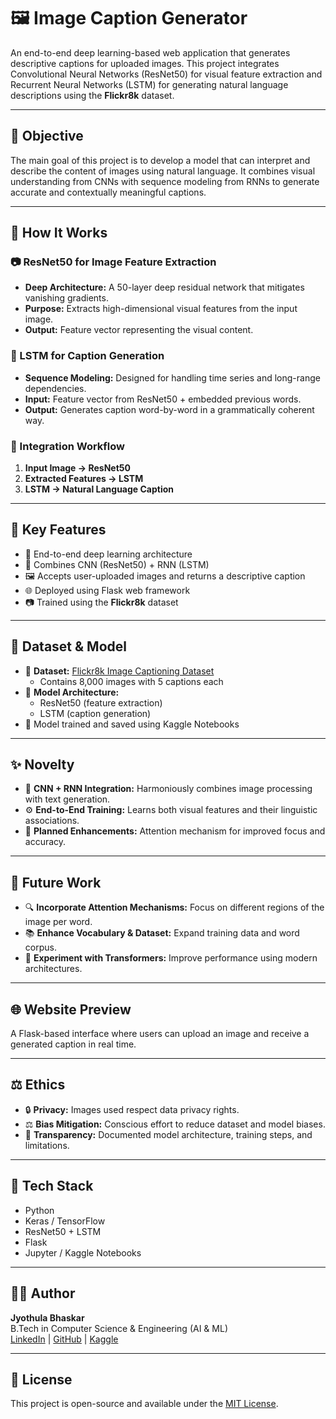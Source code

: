 # 🖼️ Image Caption Generator

An end-to-end deep learning-based web application that generates descriptive captions for uploaded images. This project integrates Convolutional Neural Networks (ResNet50) for visual feature extraction and Recurrent Neural Networks (LSTM) for generating natural language descriptions using the **Flickr8k** dataset.

---

## 🚀 Objective

The main goal of this project is to develop a model that can interpret and describe the content of images using natural language. It combines visual understanding from CNNs with sequence modeling from RNNs to generate accurate and contextually meaningful captions.

---

## 🧠 How It Works

### 📷 ResNet50 for Image Feature Extraction
- **Deep Architecture:** A 50-layer deep residual network that mitigates vanishing gradients.
- **Purpose:** Extracts high-dimensional visual features from the input image.
- **Output:** Feature vector representing the visual content.

### 📝 LSTM for Caption Generation
- **Sequence Modeling:** Designed for handling time series and long-range dependencies.
- **Input:** Feature vector from ResNet50 + embedded previous words.
- **Output:** Generates caption word-by-word in a grammatically coherent way.

### 🔗 Integration Workflow

1. **Input Image → ResNet50**
2. **Extracted Features → LSTM**
3. **LSTM → Natural Language Caption**

---

## 🌟 Key Features

- 📌 End-to-end deep learning architecture
- 🧠 Combines CNN (ResNet50) + RNN (LSTM)
- 🖼️ Accepts user-uploaded images and returns a descriptive caption
- 🌐 Deployed using Flask web framework
- 📷 Trained using the **Flickr8k** dataset

---

## 📂 Dataset & Model

- 📁 **Dataset:** [Flickr8k Image Captioning Dataset](https://www.kaggle.com/datasets/adityajn105/flickr8k)
  - Contains 8,000 images with 5 captions each
- 🧠 **Model Architecture:**
  - ResNet50 (feature extraction)
  - LSTM (caption generation)
- 💾 Model trained and saved using Kaggle Notebooks

---

## ✨ Novelty

- 🧩 **CNN + RNN Integration:** Harmoniously combines image processing with text generation.
- ⚙️ **End-to-End Training:** Learns both visual features and their linguistic associations.
- 🔭 **Planned Enhancements:** Attention mechanism for improved focus and accuracy.

---

## 🧪 Future Work

- 🔍 **Incorporate Attention Mechanisms:** Focus on different regions of the image per word.
- 📚 **Enhance Vocabulary & Dataset:** Expand training data and word corpus.
- 🔁 **Experiment with Transformers:** Improve performance using modern architectures.

---

## 🌐 Website Preview

A Flask-based interface where users can upload an image and receive a generated caption in real time.

---

## ⚖️ Ethics

- 🔒 **Privacy:** Images used respect data privacy rights.
- ⚖️ **Bias Mitigation:** Conscious effort to reduce dataset and model biases.
- 📄 **Transparency:** Documented model architecture, training steps, and limitations.

---

## 📎 Tech Stack

- Python
- Keras / TensorFlow
- ResNet50 + LSTM
- Flask
- Jupyter / Kaggle Notebooks

---

## 👨‍💻 Author

**Jyothula Bhaskar**  
B.Tech in Computer Science & Engineering (AI & ML)  
[LinkedIn](https://linkedin.com/in/bhaskarjyothula) | [GitHub](https://github.com/Bhaskarjyothula) | [Kaggle](https://www.kaggle.com/bhaskarjyothula)

---

## 📄 License

This project is open-source and available under the [MIT License](LICENSE).

